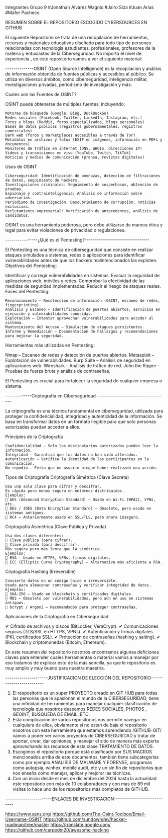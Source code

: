 Integrantes Grupo 9
#Jonathan Alvarez Wagnio
#Jairo Siza
#Juan Arias
#Mafer Pacheco

RESUMEN SOBRE EL REPOSITORIO ESCOGIDO CYBERSOURCES EN GITHUB

El siguiente Repositorio se trata de una recopilación de herramientas, recursos y materiales educativos diseñado para todo tipo de personas relacionadas con tecnología
estudiantes, profesionales, profesores de la materia y entusiastas de la Ciberseguridad. No importa el nivel de experiencia , en este repositorio vamos a ver el siguiente material:

--------------OSINT (Open Source Intelligence) es la recopilación y análisis de información obtenida de fuentes públicas y accesibles al público. Se utiliza en diversos ámbitos, como ciberseguridad, inteligencia militar, investigaciones privadas, periodismo de investigación y más.

Cuales son las Fuentes de OSINT?

OSINT puede obtenerse de múltiples fuentes, incluyendo:

    Motores de búsqueda (Google, Bing, DuckDuckGo)
    Redes sociales (Facebook, Twitter, LinkedIn, Instagram, etc.)
    Foros y blogs (Reddit, foros especializados, blogs personales)
    Bases de datos públicas (registros gubernamentales, registros comerciales)
    Dark web (foros y marketplaces accesibles a través de Tor)
    Metadatos en archivos y fotos (EXIF en imágenes, información en PDFs y documentos)
    Monitoreo de tráfico en internet (DNS, WHOIS, direcciones IP)
    Videos y transmisiones en vivo (YouTube, Twitch, TikTok)
    Noticias y medios de comunicación (prensa, revistas digitales)

Usos de OSINT

    Ciberseguridad: Identificación de amenazas, detección de filtraciones de datos, seguimiento de hackers.
    Investigaciones criminales: Seguimiento de sospechosos, obtención de pruebas.
    Espionaje y contrainteligencia: Análisis de información sobre adversarios.
    Periodismo de investigación: Descubrimiento de corrupción, noticias exclusivas.
    Reclutamiento empresarial: Verificación de antecedentes, análisis de candidatos.

OSINT es una herramienta poderosa, pero debe utilizarse de manera ética y legal para evitar violaciones de privacidad o regulaciones.



----------------¿Qué es el Pentesting?--------------------------------

El Pentesting es una técnica de ciberseguridad que consiste en realizar ataques simulados a sistemas, redes o aplicaciones para identificar vulnerabilidades antes de que los hackers malintencionados las exploten.
Objetivos del Pentesting:

Identificar y corregir vulnerabilidades en sistemas.
Evaluar la seguridad de aplicaciones web, móviles y redes.
Comprobar la efectividad de las medidas de seguridad implementadas.
Reducir el riesgo de ataques reales.
Fases del Pentesting:

    Reconocimiento – Recolección de información (OSINT, escaneo de redes, fingerprinting).
    Análisis y Escaneo – Identificación de puertos abiertos, servicios en ejecución y vulnerabilidades conocidas.
    Explotación – Intentar aprovechar vulnerabilidades para acceder al sistema.
    Mantenimiento del Acceso – Simulación de ataques persistentes.
    Informe y Remediación – Documentación de hallazgos y recomendaciones para mejorar la seguridad.

Herramientas más utilizadas en Pentesting:

Nmap – Escaneo de redes y detección de puertos abiertos.
Metasploit – Explotación de vulnerabilidades.
Burp Suite – Análisis de seguridad en aplicaciones web.
Wireshark – Análisis de tráfico de red.
John the Ripper – Pruebas de fuerza bruta y análisis de contraseñas.


El Pentesting es crucial para fortalecer la seguridad de cualquier empresa o sistema.

 -------------Criptografía en Ciberseguridad -----------------------------------

La criptografía es una técnica fundamental en ciberseguridad, utilizada para proteger la confidencialidad, integridad y autenticidad de la información. Se basa en transformar datos en un formato ilegible para que solo personas autorizadas puedan acceder a ellos.

Principios de la Criptografía

    Confidencialidad – Solo los destinatarios autorizados pueden leer la información.
    Integridad – Garantiza que los datos no han sido alterados.
    Autenticación – Verifica la identidad de los participantes en la comunicación.
    No repudio – Evita que un usuario niegue haber realizado una acción.

Tipos de Criptografía
Criptografía Simétrica (Clave Secreta)

    Usa una sola clave para cifrar y descifrar.
    Es rápida pero menos segura en entornos distribuidos.
    Ejemplos:
    🔹 AES (Advanced Encryption Standard) – Usado en Wi-Fi (WPA2), VPNs, etc.
    🔹 DES / 3DES (Data Encryption Standard) – Obsoleto, pero usado en sistemas antiguos.
    🔹 RC4 – Anteriormente usado en SSL/TLS, pero ahora inseguro.

Criptografía Asimétrica (Clave Pública y Privada)

    Usa dos claves diferentes:
    🔹 Clave pública (para cifrar).
    🔹 Clave privada (para descifrar).
    Más segura pero más lenta que la simétrica.
    Ejemplos:
    🔹 RSA – Usado en HTTPS, VPNs, firmas digitales.
    🔹 ECC (Elliptic Curve Cryptography) – Alternativa más eficiente a RSA.

Criptografía Hashing (Irreversible)

    Convierte datos en un código único e irreversible.
    Usado para almacenar contraseñas y verificar integridad de datos.
    Ejemplos:
    🔹 SHA-256 – Usado en blockchain y certificados digitales.
    🔹 MD5 – Obsoleto por vulnerabilidades, pero aún en uso en sistemas antiguos.
    🔹 bcrypt / Argon2 – Recomendados para proteger contraseñas.

Aplicaciones de la Criptografía en Ciberseguridad

✔ Cifrado de archivos y discos (BitLocker, VeraCrypt).
✔ Comunicaciones seguras (TLS/SSL en HTTPS, VPNs).
✔ Autenticación y firmas digitales (PKI, certificados SSL).
✔ Protección de contraseñas (hashing y salting).
✔ Blockchain y criptomonedas (Bitcoin, Ethereum).

En este resumen del repositorio nosotros encontramos algunas deficiones claves para entender cuales herramientas o material vamos a manejar por eso tratamos de explicar esto de la más sencilla, ya que le repositorio es muy amplio y muy bueno para nuestra maestría.


---------------------JUSTIFICACION DE ELECCIÓN DEL REPOSITORIO-------------------------

1. El respositorio es un super PROYECTO creado en GIT HUB para todas las personas que le apasionan el mundo de la CIBERSEGURIDAD, tiene una infinidad de herramientas para manejar cualquier clasificación de tecnología que nosotros deseemos REDES SOCIALES, PHOTOS , GEOINT, BUSQUEDA DE EMAIL, ETC.
2. Esta complicacion de varios repositorios nos permite navegar en cualquiera de ellos, obviamente si no estan de baja el repositorio nosotros con esta herramienta que estamos aprendiendo /GITHUB-GIT/ vamos a poder ver varios proyectos de CIBERSEGURIDAD y tratar de aportar, crear, dar opiniones, y manejar el sitio de manera más experta aprovechando los recursos de esta clase TRATAMIENTO DE DATOS.
3. Escogimos el repositorio porque está clasificado por SUS MACROS mencionados arriba de este documentos, también tiene subcategorías como por ejemplo ANALISIS DE MALWARE Y FORENSE, programas como autopsia, winhex, mobile audit, etc y un sin fin de repositorios que nos enseña como manejar, aplicar y mejorar las técnicas.
4. Con un inicio desde el mes de diciembre del 2024 hasta la actualidad este repositorio con más de 10 colaboradores y con mas de 69 mil visitas lo hace uno de los repositorios más completos de GITHUB.  


-----------------------ENLACES DE INVESTIGACION----------------------------

https://www.sans.org/
https://github.com/The-Osint-Toolbox/Email-Username-OSINT
https://github.com/sundowndev/hacker-roadmap/tree/master
https://translate.google.com/
https://github.com/carpedm20/awesome-hacking




